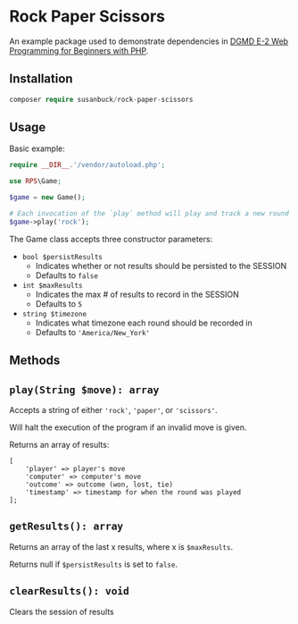 # Rock Paper Scissors

An example package used to demonstrate dependencies in [DGMD E-2 Web Programming for Beginners with PHP](https://hesweb.dev/e2).



## Installation
```php
composer require susanbuck/rock-paper-scissors
```


## Usage
Basic example:

```php
require __DIR__.'/vendor/autoload.php';

use RPS\Game;

$game = new Game();

# Each invocation of the `play` method will play and track a new round of player (given move) vs. computer
$game->play('rock');
```

The Game class accepts three constructor parameters:

+ `bool $persistResults`
    + Indicates whether or not results should be persisted to the SESSION
    + Defaults to `false`
+ `int $maxResults`
    + Indicates the max # of results to record in the SESSION
    + Defaults to `5`
+ `string $timezone`
    + Indicates what timezone each round should be recorded in
    + Defaults to `'America/New_York'`


## Methods

## `play(String $move): array`
Accepts a string of either `'rock'`, `'paper'`, or `'scissors'`.

Will halt the execution of the program if an invalid move is given.

Returns an array of results:
```
[
    'player' => player's move
    'computer' => computer's move
    'outcome' => outcome (won, lost, tie)
    'timestamp' => timestamp for when the round was played
];
```

## `getResults(): array`
Returns an array of the last x results, where x is `$maxResults`.

Returns null if `$persistResults` is set to `false`.


## `clearResults(): void`
Clears the session of results